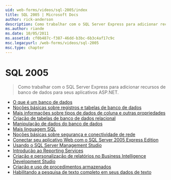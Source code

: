```yaml
---
uid: web-forms/videos/sql-2005/index
title: SQL 2005 | Microsoft Docs
author: rick-anderson
description: Como trabalhar com o SQL Server Express para adicionar recursos de banco de dados para seus aplicativos ASP.NET.
ms.author: riande
ms.date: 10/05/2011
ms.assetid: cf0b487c-f387-46dd-b3bc-6b3c4af17c9c
msc.legacyurl: /web-forms/videos/sql-2005
msc.type: chapter
---
```

<a name="sql-2005"></a>SQL 2005
====================
> Como trabalhar com o SQL Server Express para adicionar recursos de banco de dados para seus aplicativos ASP.NET.


- [O que é um banco de dados](what-is-a-database.md)
- [Noções básicas sobre registros e tabelas de banco de dados](understanding-database-tables-and-records.md)
- [Mais informações sobre tipos de dados de coluna e outras propriedades](more-about-column-data-types-and-other-properties.md)
- [Criação de tabelas de banco de dados relacional](designing-relational-database-tables.md)
- [Manipulação de dados do banco de dados](manipulating-database-data.md)
- [Mais linguagem SQL](more-structured-query-language.md)
- [Noções básicas sobre segurança e conectividade de rede](understanding-security-and-network-connectivity.md)
- [Conectar seu aplicativo Web com o SQL Server 2005 Express Edition](connecting-your-web-application-to-sql-server-2005-express-edition.md)
- [Usando o SQL Server Management Studio](using-sql-server-management-studio.md)
- [Introdução ao Reporting Services](getting-started-with-reporting-services.md)
- [Criação e personalização de relatórios no Business Intelligence Development Studio](building-and-customizing-reports-in-business-intelligence-development-studio.md)
- [Criação e uso de procedimentos armazenados](creating-and-using-stored-procedures.md)
- [Habilitando a pesquisa de texto completo em seus dados de texto](enabling-full-text-search-in-your-text-data.md)
